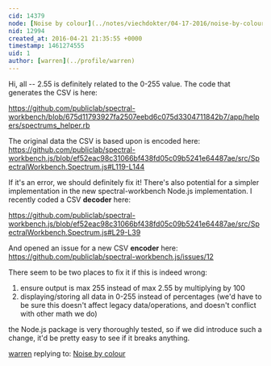 ```yaml
---
cid: 14379
node: [Noise by colour](../notes/viechdokter/04-17-2016/noise-by-colour)
nid: 12994
created_at: 2016-04-21 21:35:55 +0000
timestamp: 1461274555
uid: 1
author: [warren](../profile/warren)
---
```


Hi, all -- 2.55 is definitely related to the 0-255 value. The code that generates the CSV is here:

https://github.com/publiclab/spectral-workbench/blob/675d11793927fa2507eebd6c075d3304711842b7/app/helpers/spectrums_helper.rb

The original data the CSV is based upon is encoded here: https://github.com/publiclab/spectral-workbench.js/blob/ef52eac98c31066bf438fd05c09b5241e64487ae/src/SpectralWorkbench.Spectrum.js#L119-L144

If it's an error, we should definitely fix it! There's also potential for a simpler implementation in the new spectral-workbench Node.js implementation. I recently coded a CSV **decoder** here:

https://github.com/publiclab/spectral-workbench.js/blob/ef52eac98c31066bf438fd05c09b5241e64487ae/src/SpectralWorkbench.Spectrum.js#L29-L39

And opened an issue for a new CSV **encoder** here: https://github.com/publiclab/spectral-workbench.js/issues/12

There seem to be two places to fix it if this is indeed wrong:

1. ensure output is max 255 instead of max 2.55 by multiplying by 100
2. displaying/storing all data in 0-255 instead of percentages (we'd have to be sure this doesn't affect legacy data/operations, and doesn't conflict with other math we do)

the Node.js package is very thoroughly tested, so if we did introduce such a change, it'd be pretty easy to see if it breaks anything. 

[warren](../profile/warren) replying to: [Noise by colour](../notes/viechdokter/04-17-2016/noise-by-colour)

